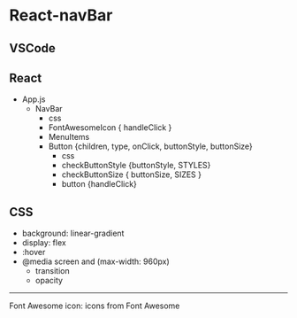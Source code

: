 # React-navBar

## VSCode

## React
- App.js
  - NavBar 
    - css
    - FontAwesomeIcon { handleClick }
    - MenuItems
    - Button {children, type, onClick, buttonStyle, buttonSize}
      - css
      - checkButtonStyle {buttonStyle, STYLES}
      - checkButtonSize { buttonSize, SIZES }
      - button {handleClick}
## CSS
- background: linear-gradient
- display: flex
- :hover
- @media screen and (max-width: 960px)
  - transition
  - opacity


-----
Font Awesome icon:  icons from Font Awesome

